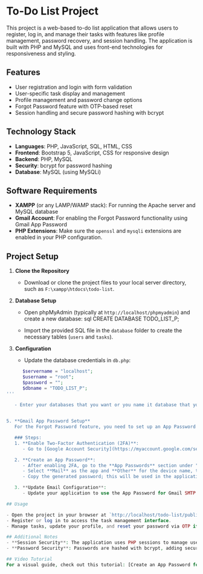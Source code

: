 # To-Do List Project
This project is a web-based to-do list application that allows users to register, log in, and manage their tasks with features like profile management, password recovery, and session handling. The application is built with PHP and MySQL and uses front-end technologies for responsiveness and styling.

## Features
- User registration and login with form validation
- User-specific task display and management
- Profile management and password change options
- Forgot Password feature with OTP-based reset
- Session handling and secure password hashing with bcrypt

## Technology Stack
- **Languages**: PHP, JavaScript, SQL, HTML, CSS
- **Frontend**: Bootstrap 5, JavaScript, CSS for responsive design
- **Backend**: PHP, MySQL
- **Security**: bcrypt for password hashing
- **Database**: MySQL (using MySQLi)

## Software Requirements
- **XAMPP** (or any LAMP/WAMP stack): For running the Apache server and MySQL database
- **Gmail Account**: For enabling the Forgot Password functionality using Gmail App Password
- **PHP Extensions**: Make sure the `openssl` and `mysqli` extensions are enabled in your PHP configuration.

## Project Setup

1. **Clone the Repository**
   - Download or clone the project files to your local server directory, such as `F:\xampp\htdocs\todo-list`.

2. **Database Setup**
   - Open phpMyAdmin (typically at `http://localhost/phpmyadmin`) and create a new database:
     sql
     CREATE DATABASE TODO_LIST_P;
   
   - Import the provided SQL file in the `database` folder to create the necessary tables (`users` and `tasks`).

3. **Configuration**
   - Update the database credentials in `db.php`:
     
```php
      $servername = "localhost";
      $username = "root";
      $password = "";
      $dbname = "TODO_LIST_P";
'''

   - Enter your databases that you want or you name it database that you alredy create it.
     

5. **Gmail App Password Setup**
   For the Forgot Password feature, you need to set up an App Password in Gmail to allow the application to send emails through Gmail’s SMTP server.

   ### Steps:
   1. **Enable Two-Factor Authentication (2FA)**: 
      - Go to [Google Account Security](https://myaccount.google.com/security) and enable 2FA if it isn’t already enabled.

   2. **Create an App Password**:
      - After enabling 2FA, go to the **App Passwords** section under "Signing in to Google."
      - Select **Mail** as the app and **Other** for the device name, then generate a password.
      - Copy the generated password; this will be used in the application's email configuration.

   3. **Update Email Configuration**:
      - Update your application to use the App Password for Gmail SMTP by setting it in the email-sending function.

## Usage

- Open the project in your browser at `http://localhost/todo-list/public/index.php`.
- Register or log in to access the task management interface.
- Manage tasks, update your profile, and reset your password via OTP if needed.

## Additional Notes
- **Session Security**: The application uses PHP sessions to manage user login states securely.
- **Password Security**: Passwords are hashed with bcrypt, adding security to stored credentials.

## Video Tutorial
For a visual guide, check out this tutorial: [Create an App Password for Google Account](https://www.youtube.com/watch?v=QGGAZxdPX9A).




